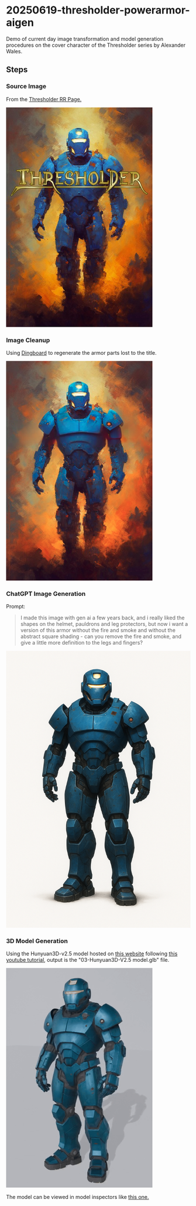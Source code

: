 # 20250619-thresholder-powerarmor-aigen
Demo of current day image transformation and model generation procedures on the cover character of the Thresholder series by Alexander Wales.

## Steps

### Source Image
From the [Thresholder RR Page.](https://www.royalroad.com/fiction/60396/thresholder)

![Original Image](00OriginalCover.jpg)

### Image Cleanup
Using [Dingboard](https://dingboard.com/) to regenerate the armor parts lost to the title.

![Title Removed](01TitleRemoved.png)

### ChatGPT Image Generation
Prompt:
> I made this image with gen ai a few years back, and i really liked the shapes on the helmet, pauldrons and leg protectors, but now i want a version of this armor without the fire and smoke and without the abstract square shading - can you remove the fire and smoke, and give a little more definition to the legs and fingers?

![Image](02ChatGPTImage.png)

### 3D Model Generation
Using the Hunyuan3D-v2.5 model hosted on [this website](https://3d.hunyuan.tencent.com/) following [this youtube tutorial](https://www.youtube.com/watch?v=WthSqEV2Nt4), output is the "03-Hunyuan3D-V2.5 model.glb" file.

![3D Model GIF](3DModel_gif.gif)

The model can be viewed in model inspectors like [this one.](https://gltf.report/)
